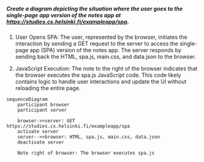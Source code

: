 ##### Create a diagram depicting the situation where the user goes to the single-page app version of the notes app at https://studies.cs.helsinki.fi/exampleapp/spa.

1. User Opens SPA: The user, represented by the browser, initiates the interaction by sending a GET request to the server to access the single-page app (SPA) version of the notes app. The server responds by sending back the HTML, spa.js, main.css, and data.json to the browser.

2. JavaScript Execution: The note to the right of the browser indicates that the browser executes the spa.js JavaScript code. This code likely contains logic to handle user interactions and update the UI without reloading the entire page.

```mermaid
sequenceDiagram
    participant browser
    participant server

    browser->>server: GET https://studies.cs.helsinki.fi/exampleapp/spa
    activate server
    server-->>browser: HTML, spa.js, main.css, data.json
    deactivate server

    Note right of browser: The browser executes spa.js




```

